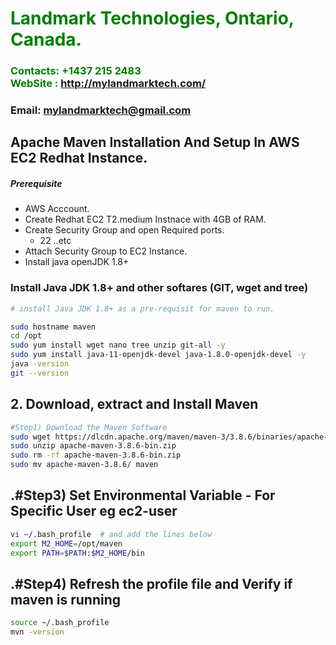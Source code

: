 #  **<span style="color:green">Landmark Technologies, Ontario, Canada.</span>**
### **<span style="color:green">Contacts: +1437 215 2483<br> WebSite : <http://mylandmarktech.com/></span>**
### **Email: mylandmarktech@gmail.com**



## Apache Maven Installation And Setup In AWS EC2 Redhat Instance.
##### Prerequisite
+ AWS Acccount.
+ Create Redhat EC2 T2.medium Instnace with 4GB of RAM.
+ Create Security Group and open Required ports.
   + 22 ..etc
+ Attach Security Group to EC2 Instance.
+ Install java openJDK 1.8+

### Install Java JDK 1.8+  and other softares (GIT, wget and tree)

``` sh
# install Java JDK 1.8+ as a pre-requisit for maven to run.

sudo hostname maven
cd /opt
sudo yum install wget nano tree unzip git-all -y
sudo yum install java-11-openjdk-devel java-1.8.0-openjdk-devel -y
java -version
git --version
```

## 2. Download, extract and Install Maven
``` sh
#Step1) Download the Maven Software
sudo wget https://dlcdn.apache.org/maven/maven-3/3.8.6/binaries/apache-maven-3.8.6-bin.zip
sudo unzip apache-maven-3.8.6-bin.zip
sudo rm -rf apache-maven-3.8.6-bin.zip
sudo mv apache-maven-3.8.6/ maven
```
## .#Step3) Set Environmental Variable  - For Specific User eg ec2-user
``` sh
vi ~/.bash_profile  # and add the lines below
export M2_HOME=/opt/maven
export PATH=$PATH:$M2_HOME/bin
```
## .#Step4) Refresh the profile file and Verify if maven is running
```sh
source ~/.bash_profile
mvn -version
```

